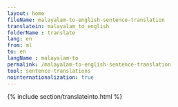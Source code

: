 ```yaml
---
layout: home
fileName: malayalam-to-english-sentence-translation
translatein: malayalam_to_english
folderName : translate
lang: en
from: ml
to: en
langName : malayalam-to
permalink: /malayalam-to-english-sentence-translation
tool: sentence-translations
nointernationalization: true
---
```

{% include section/translateinto.html %}
